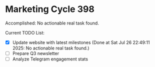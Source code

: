 # Marketing Cycle 398

Accomplished: No actionable real task found.

Current TODO List:

- [x] Update website with latest milestones  (Done at Sat Jul 26 22:49:11 2025: No actionable real task found.)
- [ ] Prepare Q3 newsletter
- [ ] Analyze Telegram engagement stats